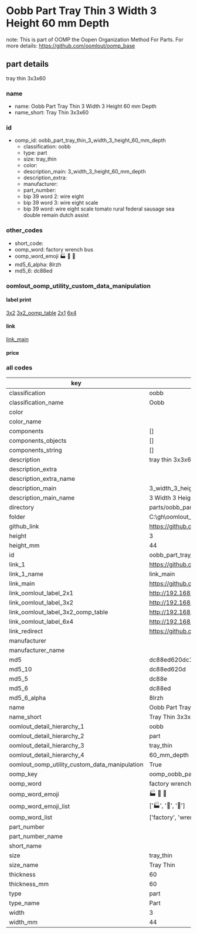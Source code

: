 # Oobb Part Tray Thin 3 Width 3 Height 60 mm Depth  

note: This is part of OOMP the Oopen Organization Method For Parts. For more details: https://github.com/oomlout/oomp_base

##  part details
  



tray thin 3x3x60



### name
* name: Oobb Part Tray Thin 3 Width 3 Height 60 mm Depth
* name_short: Tray Thin 3x3x60 
### id
* oomp_id: oobb_part_tray_thin_3_width_3_height_60_mm_depth
  * classification: oobb
  * type: part
  * size: tray_thin
  * color: 
  * description_main: 3_width_3_height_60_mm_depth
  * description_extra: 
  * manufacturer: 
  * part_number: 
  * bip 39 word 2: wire eight
  * bip 39 word 3: wire eight scale
  * bip 39 word: wire eight scale tomato rural federal sausage sea double remain dutch assist

### other_codes
* short_code: 
* oomp_word: factory wrench bus
* oomp_word_emoji :factory: :wrench: :bus:
* md5_6_alpha: 8lrzh
* md5_6: dc88ed






### oomlout_oomp_utility_custom_data_manipulation
#### label print
[3x2](http://192.168.1.245:1112/?label=oomp%208lrzh)
[3x2_oomp_table](http://192.168.1.108:1112/?label=oomp%208lrzh)
[2x1](http://192.168.1.242:1112/?label=oomp%208lrzh)
[6x4](http://192.168.1.55:1112/?label=oomp%208lrzh)    

#### link

[link_main](https://github.com/oomlout/oomlout_oobb_version_4_generated_parts/tree/main/navigation_oomp/oobb/part/tray_thin/3_width_3_height_60_mm_depth/part)                              

#### price







### all codes 
| key | value |  
| --- | --- |  
| classification | oobb |  
| classification_name | Oobb |  
| color |  |  
| color_name |  |  
| components | [] |  
| components_objects | [] |  
| components_string | [] |  
| description | tray thin 3x3x60 |  
| description_extra |  |  
| description_extra_name |  |  
| description_main | 3_width_3_height_60_mm_depth |  
| description_main_name | 3 Width 3 Height 60 mm Depth |  
| directory | parts/oobb_part_tray_thin_3_width_3_height_60_mm_depth |  
| folder | C:\gh\oomlout_oobb_version_4_generated_parts\parts\oobb_part_tray_thin_3_width_3_height_60_mm_depth |  
| github_link | https://github.com/oomlout/oomlout_oomp_part_src/tree/main/parts/oobb_part_tray_thin_3_width_3_height_60_mm_depth |  
| height | 3 |  
| height_mm | 44 |  
| id | oobb_part_tray_thin_3_width_3_height_60_mm_depth |  
| link_1 | https://github.com/oomlout/oomlout_oobb_version_4_generated_parts/tree/main/navigation_oomp/oobb/part/tray_thin/3_width_3_height_60_mm_depth/part |  
| link_1_name | link_main |  
| link_main | https://github.com/oomlout/oomlout_oobb_version_4_generated_parts/tree/main/navigation_oomp/oobb/part/tray_thin/3_width_3_height_60_mm_depth/part |  
| link_oomlout_label_2x1 | http://192.168.1.242:1112/?label=oomp%208lrzh |  
| link_oomlout_label_3x2 | http://192.168.1.245:1112/?label=oomp%208lrzh |  
| link_oomlout_label_3x2_oomp_table | http://192.168.1.108:1112/?label=oomp%208lrzh |  
| link_oomlout_label_6x4 | http://192.168.1.55:1112/?label=oomp%208lrzh |  
| link_redirect | https://github.com/oomlout/oomlout_oobb_version_4_generated_parts/tree/main/parts/oobb_tray_thin_03_03_60 |  
| manufacturer |  |  
| manufacturer_name |  |  
| md5 | dc88ed620dc1f7f551dece418011bfe1 |  
| md5_10 | dc88ed620d |  
| md5_5 | dc88e |  
| md5_6 | dc88ed |  
| md5_6_alpha | 8lrzh |  
| name | Oobb Part Tray Thin 3 Width 3 Height 60 mm Depth |  
| name_short | Tray Thin 3x3x60  |  
| oomlout_detail_hierarchy_1 | oobb |  
| oomlout_detail_hierarchy_2 | part |  
| oomlout_detail_hierarchy_3 | tray_thin |  
| oomlout_detail_hierarchy_4 | 60_mm_depth |  
| oomlout_oomp_utility_custom_data_manipulation | True |  
| oomp_key | oomp_oobb_part_tray_thin_3_width_3_height_60_mm_depth |  
| oomp_word | factory wrench bus |  
| oomp_word_emoji | :factory: :wrench: :bus: |  
| oomp_word_emoji_list | [':factory:', ':wrench:', ':bus:'] |  
| oomp_word_list | ['factory', 'wrench', 'bus'] |  
| part_number |  |  
| part_number_name |  |  
| short_name |  |  
| size | tray_thin |  
| size_name | Tray Thin |  
| thickness | 60 |  
| thickness_mm | 60 |  
| type | part |  
| type_name | Part |  
| width | 3 |  
| width_mm | 44 |  
